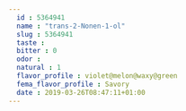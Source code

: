 ```yaml
---
  id : 5364941
  name : "trans-2-Nonen-1-ol"
  slug : 5364941
  taste : 
  bitter : 0
  odor : 
  natural : 1
  flavor_profile : violet@melon@waxy@green
  fema_flavor_profile : Savory
  date : 2019-03-26T08:47:11+01:00
---
```



